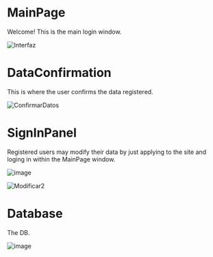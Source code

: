 # MainPage 
Welcome!
This is the main login window.

![Interfaz](https://github.com/user-attachments/assets/3779ff7e-5e90-47d5-9885-cf32ea95e5d8)

# DataConfirmation 
This is where the user confirms the data registered.

![ConfirmarDatos](https://github.com/user-attachments/assets/cb4057b3-c176-4aa7-bbc3-5fd6745a0f28)

# SignInPanel 
Registered users may modify their data by just applying to the site and loging in within the MainPage window.

![image](https://github.com/user-attachments/assets/54a920fb-3f61-4397-b7d1-e630e9e31579)

![Modificar2](https://github.com/user-attachments/assets/0876102c-d669-47db-bdf8-a00d3e2a4ee7)


# Database
The DB.

![image](https://github.com/user-attachments/assets/a025b370-5e49-42ce-bf18-51aababfca2d)

